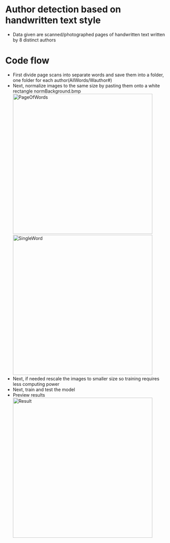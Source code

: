 # Author detection based on handwritten text style
- Data given are scanned/photographed pages of handwritten text written by 8 distinct authors

# Code flow
- First divide page scans into separate words and save them into a folder, one folder for each author(AllWords/Wauthor#)
- Next, normalize images to the same size by pasting them onto a white rectangle normBackground.bmp
  <img width="438" alt="PageOfWords" src="https://github.com/kapii321/aiProjectNew/tree/master/docImg/1.bmp">
  <img width="438" alt="SingleWord" src="https://github.com/kapii321/aiProjectNew/tree/master/docImg/PanTadeusz_1.bmp">
- Next, if needed rescale the images to smaller size so training requires less computing power
- Next, train and test the model
- Preview results
  <img width="438" alt="Result" src="https://github.com/kapii321/aiProjectNew/tree/master/docImg/result.png">
